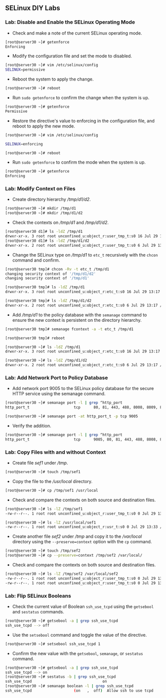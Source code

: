 ## SELinux DIY Labs

### Lab: Disable and Enable the SELinux Operating Mode 

- Check and make a note of the current SELinux operating mode. 
```bash
[root@server30 ~]# getenforce
Enforcing
```

- Modify the configuration file and set the mode to disabled. 
```bash
[root@server30 ~]# vim /etc/selinux/config 
SELINUX=permissive
```
- Reboot the system to apply the change. 
```bash
[root@server30 ~]# reboot
```

- Run `sudo getenforce` to confirm the change when the system is up. 
```bash
[root@server30 ~]# getenforce
Permissive
```

- Restore the directive's value to enforcing in the configuration file, and reboot to apply the new mode. 
```bash
[root@server30 ~]# vim /etc/selinux/config

SELINUX=enforcing

[root@server30 ~]# reboot

```

- Run `sudo getenforce` to confirm the mode when the system is up.
```bash
[root@server30 ~]# getenforce
Enforcing
```

### Lab: Modify Context on Files 

- Create directory hierarchy */tmp/d1/d2*.
```bash
[root@server30 ~]# mkdir /tmp/d1
[root@server30 ~]# mkdir /tmp/d1/d2
```

- Check the contexts on */tmp/d1* and */tmp/d1/d2*. 
```bash
[root@server30 d1]# ls -ldZ /tmp/d1
drwxr-xr-x. 3 root root unconfined_u:object_r:user_tmp_t:s0 16 Jul 29 13:17 /tmp/d1
[root@server30 d1]# ls -ldZ /tmp/d1/d2
drwxr-xr-x. 2 root root unconfined_u:object_r:user_tmp_t:s0 6 Jul 29 13:17 /tmp/d1/d2
```

- Change the SELinux type on */tmp/d1* to `etc_t` recursively with the `chcon` command and confirm. 
```bash
[root@server30 tmp]# chcon -Rv -t etc_t /tmp/d1
changing security context of '/tmp/d1/d2'
changing security context of '/tmp/d1'

[root@server30 tmp]# ls -ldZ /tmp/d1
drwxr-xr-x. 3 root root unconfined_u:object_r:etc_t:s0 16 Jul 29 13:17 /tmp/d1

[root@server30 tmp]# ls -ldZ /tmp/d1/d2
drwxr-xr-x. 2 root root unconfined_u:object_r:etc_t:s0 6 Jul 29 13:17 /tmp/d1/d2

```

- Add */tmp/d1* to the policy database with the `semanage` command to ensure the new context is persistent on the directory hierarchy.  
```bash
[root@server30 tmp]# semanage fcontext -a -t etc_t /tmp/d1

[root@server30 tmp]# reboot

[root@server30 ~]# ls -ldZ /tmp/d1
drwxr-xr-x. 3 root root unconfined_u:object_r:etc_t:s0 16 Jul 29 13:17 /tmp/d1

[root@server30 ~]# ls -ldZ /tmp/d1/d2
drwxr-xr-x. 2 root root unconfined_u:object_r:etc_t:s0 6 Jul 29 13:17 /tmp/d1/d2
```

### Lab: Add Network Port to Policy Database

- Add network port 9005 to the SELinux policy database for the secure HTTP service using the semanage command.
```bash
[root@server30 ~]# semanage port -l | grep ^http_port
http_port_t                    tcp      80, 81, 443, 488, 8008, 8009, 8443, 9000

[root@server30 ~]# semanage port -at http_port_t -p tcp 9005
```

- Verify the addition.  
```bash
[root@server30 ~]# semanage port -l | grep ^http_port
http_port_t                    tcp      9005, 80, 81, 443, 488, 8008, 8009, 8443, 9000
```

### Lab: Copy Files with and without Context 

- Create file *sef1* under */tmp*. 
```bash
[root@server30 ~]# touch /tmp/sef1
```

- Copy the file to the */usr/local* directory. 
```bash
[root@server30 ~]# cp /tmp/sef1 /usr/local
```

- Check and compare the contexts on both source and destination files. 
```bash
[root@server30 ~]# ls -lZ /tmp/sef1
-rw-r--r--. 1 root root unconfined_u:object_r:user_tmp_t:s0 0 Jul 29 13:33 /tmp/sef1

[root@server30 ~]# ls -lZ /usr/local/sef1
-rw-r--r--. 1 root root unconfined_u:object_r:usr_t:s0 0 Jul 29 13:33 /usr/local/sef1

```

- Create another file *sef2* under */tmp* and copy it to the */var/local* directory using the `--preserve=context` option with the `cp` command. 
```bash
[root@server30 ~]# touch /tmp/sef2
[root@server30 ~]# cp --preserve=context /tmp/sef2 /var/local/
```

- Check and compare the contexts on both source and destination files. 
```bash
[root@server30 ~]# ls -lZ /tmp/sef2 /var/local/sef2
-rw-r--r--. 1 root root unconfined_u:object_r:user_tmp_t:s0 0 Jul 29 13:35 /tmp/sef2
-rw-r--r--. 1 root root unconfined_u:object_r:user_tmp_t:s0 0 Jul 29 13:36 /var/local/sef2
```

### Lab: Flip SELinux Booleans 

- Check the current value of Boolean `ssh_use_tcpd` using the `getsebool` and `sestatus` commands. 
```bash
[root@server30 ~]# getsebool -a | grep ssh_use_tcpd
ssh_use_tcpd --> off
```

- Use the `setsebool` command and toggle the value of the directive. 
```bash
[root@server30 ~]# setsebool ssh_use_tcpd 1
```

- Confirm the new value with the `getsebool`, `semanage`, or `sestatus` command. 
 ```bash
 [root@server30 ~]# getsebool -a | grep ssh_use_tcpd
ssh_use_tcpd --> on
[root@server30 ~]# sestatus -b | grep ssh_use_tcpd
ssh_use_tcpd                                on
[root@server30 ~]# semanage boolean -l | grep ssh_use_tcpd 
ssh_use_tcpd                   (on   ,  off)  Allow ssh to use tcpd
```


